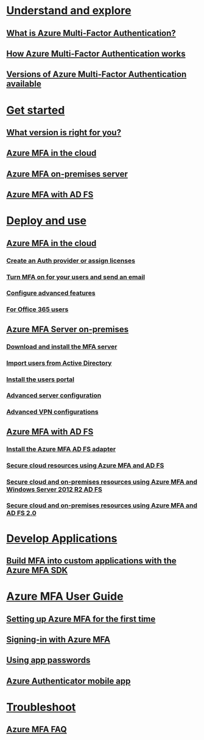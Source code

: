 # [Understand and explore](multi-factor-authentication.md)
## [What is Azure Multi-Factor Authentication?](multi-factor-authentication.md)
## [How Azure Multi-Factor Authentication works](multi-factor-authentication-how-it-works.md)
## [Versions of Azure Multi-Factor Authentication available](multi-factor-authentication.md#available-versions-of-azure-multi-factor-authentication)
# [Get started](multi-factor-authentication-get-started.md)
## [What version is right for you?](multi-factor-authentication-get-started.md)
## [Azure MFA in the cloud](multi-factor-authentication-get-started-cloud.md)
## [Azure MFA on-premises server](multi-factor-authentication-get-started-server.md)
## [Azure MFA with AD FS](multi-factor-authentication-get-started-adfs.md)
# [Deploy and use](multi-factor-authentication-get-started-cloud.md)
## [Azure MFA in the cloud](multi-factor-authentication-get-started-cloud.md)
### [Create an Auth provider or assign licenses](multi-factor-authentication-get-started-cloud.md#assigning-an-azure-mfa-azure-ad-premium-or-enterprise-mobility-license-to-users)
### [Turn MFA on for your users and send an email](multi-factor-authentication-get-started-cloud.md#turn-on-multi-factor-authentication-for-users)
### [Configure advanced features](multi-factor-authentication-whats-next.md)
### [For Office 365 users](https://support.office.com/en-US/article/Set-up-multi-factor-authentication-for-Office-365-8f0454b2-f51a-4d9c-bcde-2c48e41621c6)
## [Azure MFA Server on-premises](multi-factor-authentication-get-started-server.md)
### [Download and install the MFA server](multi-factor-authentication-get-started-server.md#install-and-configure-the-azure-multi-factor-authentication-server)
### [Import users from Active Directory](multi-factor-authentication-get-started-server.md#import-users-from-active-directory)
### [Install the users portal](multi-factor-authentication-get-started-portal.md)
### [Advanced server configuration](multi-factor-authentication-get-started-server.md#advanced-azure-multi-factor-authentication-server-configurations.md)
### [Advanced VPN configurations](multi-factor-authentication-advanced-vpn-configurations.md)
## [Azure MFA with AD FS](multi-factor-authentication-get-started-adfs.md)
### [Install the Azure MFA AD FS adapter](multi-factor-authentication-get-started-adfs-w2k12.md#to-install-the-ad-fs-adapter-standalone-using-the-web-service-sdk)
### [Secure cloud resources using Azure MFA and AD FS](multi-factor-authentication-get-started-adfs-cloud.md)
### [Secure cloud and on-premises resources using Azure MFA and Windows Server 2012 R2 AD FS](multi-factor-authentication-get-started-adfs-w2k12.md)
### [Secure cloud and on-premises resources using Azure MFA and AD FS 2.0](multi-factor-authentication-get-started-adfs-adfs2.md)
# [Develop Applications](multi-factor-authentication-sdk.md)
## [Build MFA into custom applications with the Azure MFA SDK](multi-factor-authentication-sdk.md)
# [Azure MFA User Guide](multi-factor-authentication-end-user.md)
## [Setting up Azure MFA for the first time](multi-factor-authentication-end-user-first-time.md)
## [Signing-in with Azure MFA](multi-factor-authentication-end-user-signin.md)
## [Using app passwords](multi-factor-authentication-end-user-app-passwords.md)
## [Azure Authenticator mobile app](multi-factor-authentication-azure-authenticator.md)
# [Troubleshoot](multi-factor-authentication-faq.md)
## [Azure MFA FAQ](multi-factor-authentication-faq.md)
